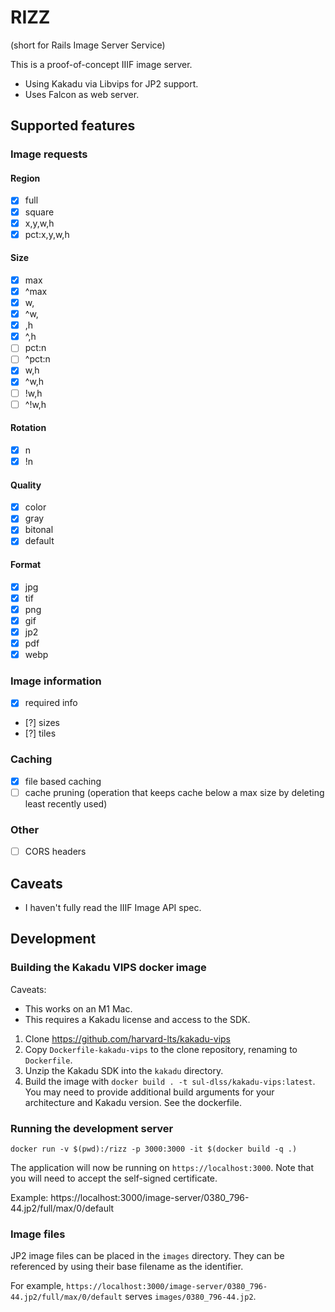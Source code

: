 # RIZZ
(short for Rails Image Server Service)

This is a proof-of-concept IIIF image server.

* Using Kakadu via Libvips for JP2 support.
* Uses Falcon as web server.

## Supported features
### Image requests
#### Region
- [x] full
- [x] square
- [x] x,y,w,h
- [x] pct:x,y,w,h

#### Size
- [x] max
- [x] ^max
- [x] w,
- [x] ^w,
- [x] ,h
- [x] ^,h
- [ ] pct:n
- [ ] ^pct:n
- [x] w,h
- [x] ^w,h
- [ ] !w,h
- [ ] ^!w,h

#### Rotation
- [x] n
- [x] !n

#### Quality
- [x] color
- [x] gray
- [x] bitonal
- [x] default

#### Format
- [x] jpg
- [x] tif
- [x] png
- [x] gif
- [x] jp2
- [x] pdf
- [x] webp

### Image information
- [x] required info
- [?] sizes
- [?] tiles

### Caching
- [x] file based caching
- [ ] cache pruning (operation that keeps cache below a max size by deleting least recently used)

### Other
- [ ] CORS headers

## Caveats
* I haven't fully read the IIIF Image API spec.

## Development
### Building the Kakadu VIPS docker image
Caveats:
 * This works on an M1 Mac.
 * This requires a Kakadu license and access to the SDK.

1. Clone https://github.com/harvard-lts/kakadu-vips
2. Copy `Dockerfile-kakadu-vips` to the clone repository, renaming to `Dockerfile`.
3. Unzip the Kakadu SDK into the `kakadu` directory.
4. Build the image with `docker build . -t sul-dlss/kakadu-vips:latest`. You may need to provide additional build arguments for your architecture and Kakadu version. See the dockerfile.

### Running the development server
`docker run -v $(pwd):/rizz -p 3000:3000 -it $(docker build -q .)`

The application will now be running on `https://localhost:3000`. Note that you will need to accept the self-signed certificate.

Example: https://localhost:3000/image-server/0380_796-44.jp2/full/max/0/default

### Image files
JP2 image files can be placed in the `images` directory. They can be referenced by using their base filename as the identifier.

For example, `https://localhost:3000/image-server/0380_796-44.jp2/full/max/0/default` serves `images/0380_796-44.jp2`.